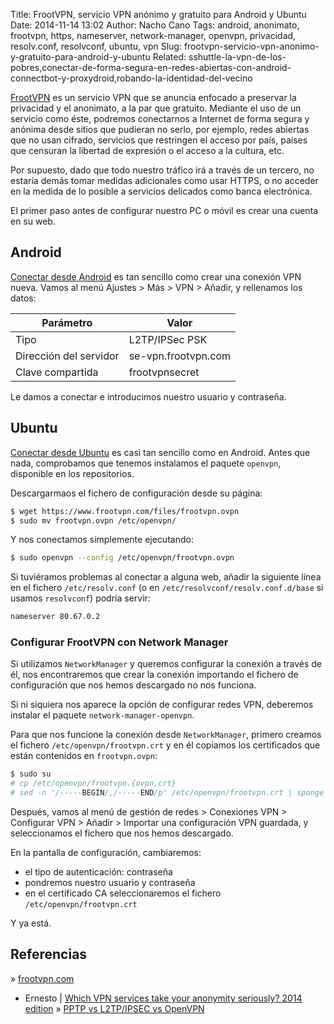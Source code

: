 Title: FrootVPN, servicio VPN anónimo y gratuito para Android y Ubuntu
Date: 2014-11-14 13:02
Author: Nacho Cano
Tags: android, anonimato, frootvpn, https, nameserver, network-manager, openvpn, privacidad, resolv.conf, resolvconf, ubuntu, vpn
Slug: frootvpn-servicio-vpn-anonimo-y-gratuito-para-android-y-ubuntu
Related: sshuttle-la-vpn-de-los-pobres,conectar-de-forma-segura-en-redes-abiertas-con-android-connectbot-y-proxydroid,robando-la-identidad-del-vecino

[FrootVPN][] es un servicio VPN que se anuncia enfocado a preservar la
privacidad y el anonimato, a la par que gratuito. Mediante el uso de un
servicio como éste, podremos conectarnos a Internet de forma segura y
anónima desde sitios que pudieran no serlo, por ejemplo, redes abiertas
que no usan cifrado, servicios que restringen el acceso por país, países
que censuran la libertad de expresión o el acceso a la cultura, etc.

Por supuesto, dado que todo nuestro tráfico irá a través de un tercero,
no estaría demás tomar medidas adicionales como usar HTTPS, o no acceder
en la medida de lo posible a servicios delicados como banca electrónica.

El primer paso antes de configurar nuestro PC o móvil es crear una
cuenta en su web.

Android
-------

[Conectar desde Android][] es tan sencillo como crear una conexión VPN
nueva. Vamos al menú Ajustes > Más > VPN > Añadir, y rellenamos los
datos:

|Parámetro               |Valor                |
|------------------------|---------------------|
|Tipo                    |L2TP/IPSec PSK       |
|Dirección del servidor  |se-vpn.frootvpn.com  |
|Clave compartida        |frootvpnsecret       |

Le damos a conectar e introducimos nuestro usuario y contraseña.

Ubuntu
------

[Conectar desde Ubuntu][] es casi tan sencillo como en Android. Antes
que nada, comprobamos que tenemos instalamos el paquete `openvpn`,
disponible en los repositorios.

Descargarmaos el fichero de configuración desde su página:

```bash
$ wget https://www.frootvpn.com/files/frootvpn.ovpn
$ sudo mv frootvpn.ovpn /etc/openvpn/
```

Y nos conectamos simplemente ejecutando:

```bash
$ sudo openvpn --config /etc/openvpn/frootvpn.ovpn
```

Si tuviéramos problemas al conectar a alguna web, añadir la siguiente
línea en el fichero `/etc/resolv.conf` (o en
`/etc/resolvconf/resolv.conf.d/base` si usamos `resolvconf`) podría
servir:

```bash
nameserver 80.67.0.2
```

### Configurar FrootVPN con Network Manager

Si utilizamos `NetworkManager` y queremos configurar la conexión a
través de él, nos encontraremos que crear la conexión importando el
fichero de configuración que nos hemos descargado no nos funciona.

Si ni siquiera nos aparece la opción de configurar redes VPN, deberemos
instalar el paquete `network-manager-openvpn`.

Para que nos funcione la conexión desde `NetworkManager`, primero
creamos el fichero `/etc/openvpn/frootvpn.crt` y en él copiamos los
certificados que están contenidos en `frootvpn.ovpn`:

```bash
$ sudo su
# cp /etc/openvpn/frootvpn.{ovpn,crt}
# sed -n '/-----BEGIN/,/-----END/p' /etc/openvpn/frootvpn.crt | sponge /etc/openvpn/frootvpn.crt
```

Después, vamos al menú de gestión de redes > Conexiones VPN >
Configurar VPN > Añadir > Importar una configuración VPN guardada, y
seleccionamos el fichero que nos hemos descargado.

En la pantalla de configuración, cambiaremos:

-   el tipo de autenticación: contraseña
-   pondremos nuestro usuario y contraseña
-   en el certificado CA seleccionaremos el fichero
    `/etc/openvpn/frootvpn.crt`

Y ya está.

Referencias
-----------

» [frootvpn.com][FrootVPN]
- Ernesto | [Which VPN services take your anonymity seriously? 2014 edition][]
» [PPTP vs L2TP/IPSEC vs OpenVPN][]

  [FrootVPN]: https://www.frootvpn.com/
    "FrootVPN"
  [Conectar desde Android]: https://www.frootvpn.com/guides/android-20.html
    "Conectar desde Android"
  [Conectar desde Ubuntu]: https://www.frootvpn.com/guides/linuxdebian-19.html
    "Conectar desde Ubuntu"
  [Which VPN services take your anonymity seriously? 2014 edition]: https://torrentfreak.com/which-vpn-services-take-your-anonymity-seriously-2014-edition-140315/
    "Which VPN services take your anonymity seriously? 2014 edition"
  [PPTP vs L2TP/IPSEC vs OpenVPN]: https://www.ivpn.net/pptp-vs-l2tp-vs-openvpn
    "PPTP vs L2TP/IPSEC vs OpenVPN"
